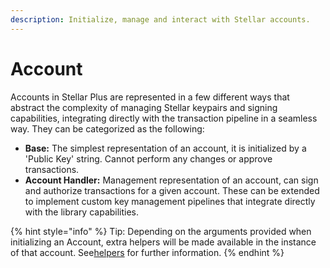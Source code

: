 ```yaml
---
description: Initialize, manage and interact with Stellar accounts.
---
```


# Account

Accounts in Stellar Plus are represented in a few different ways that abstract the complexity of managing Stellar keypairs and signing capabilities, integrating directly with the transaction pipeline in a seamless way.  They can be categorized as the following:



* **Base:** The simplest representation of an account, it is initialized by a 'Public Key' string. Cannot perform any changes or approve transactions.
* **Account Handler:** Management representation of an account, can sign and authorize transactions for a given account. These can be extended to implement custom key management pipelines that integrate directly with the library capabilities.





{% hint style="info" %}
Tip: Depending on the arguments provided when initializing an Account, extra helpers will be made available in the instance of that account. See[helpers](helpers/ "mention") for further information.
{% endhint %}

&#x20;
